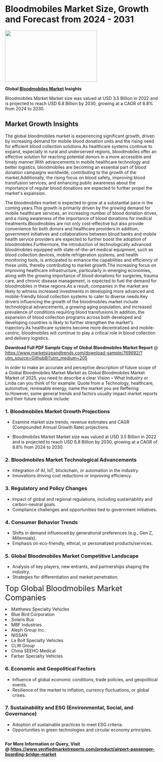 <H1>Bloodmobiles Market Size, Growth and Forecast from 2024 - 2031</H1><img class="aligncenter size-medium wp-image-584254" src="https://thirdeyenews.in/wp-content/uploads/2024/09/Global-Market-Research-300x168.jpeg" alt="" width="300" height="168" /><p><strong>Global&nbsp;<a href="https://www.marketsizeandtrends.com/download-sample/769692/?utm_source=Github8j?utm_medium=205">Bloodmobiles Market</a> Insights</strong></p><p>Bloodmobiles Market Market size was valued at USD 3.5 Billion in 2022 and is projected to reach USD 6.8 Billion by 2030, growing at a CAGR of 8.8% from 2024 to 2030.</p><p><h2>Market Growth Insights</h2> <p>The global bloodmobiles market is experiencing significant growth, driven by increasing demand for mobile blood donation units and the rising need for efficient blood collection solutions.As healthcare systems continue to expand, especially in rural and underserved regions, bloodmobiles offer an effective solution for reaching potential donors in a more accessible and timely manner.With advancements in mobile healthcare technology and better logistics, bloodmobiles are becoming an essential part of blood donation campaigns worldwide, contributing to the growth of the market.Additionally, the rising focus on blood safety, improving blood transfusion services, and enhancing public awareness about the importance of regular blood donations are expected to further propel the market's expansion.</p> <p>The bloodmobiles market is expected to grow at a substantial pace in the coming years.This growth is primarily driven by the growing demand for mobile healthcare services, an increasing number of blood donation drives, and a rising awareness of the importance of blood donations for medical treatments.Bloodmobiles are not only cost-effective but also provide convenience for both donors and healthcare providers.In addition, government initiatives and collaborations between blood banks and mobile health service providers are expected to further boost the adoption of bloodmobiles.Furthermore, the introduction of technologically advanced bloodmobiles equipped with state-of-the-art medical equipment, such as blood collection devices, mobile refrigeration systems, and health monitoring tools, is anticipated to enhance the capabilities and efficiency of these units, thereby contributing to market growth.The increasing focus on improving healthcare infrastructure, particularly in emerging economies, along with the growing importance of blood donations for surgeries, trauma care, and chronic disease management, is expected to fuel the demand for bloodmobiles in these regions.As a result, companies in the market are likely to witness increased investments in developing more advanced and mobile-friendly blood collection systems to cater to diverse needs.Key drivers influencing the growth of the bloodmobiles market include technological advancements, a growing aging population, and increased prevalence of conditions requiring blood transfusions.In addition, the expansion of blood collection programs across both developed and developing countries is likely to further strengthen the market's trajectory.As healthcare systems become more decentralized and mobile-centric, bloodmobiles will continue to play a critical role in blood collection and delivery logistics.<p><span class=""><strong>Download Full PDF Sample Copy of Global Bloodmobiles Market Report</strong> @ <a href="https://www.marketsizeandtrends.com/download-sample/769692/?utm_source=Github8j?utm_medium=205" target="_blank">https://www.marketsizeandtrends.com/download-sample/769692/?utm_source=Github8j?utm_medium=205</a></span></p><p>In order to make an accurate and perceptive description of future scope of a Global&nbsp;Bloodmobiles Market Market as Global&nbsp;Bloodmobiles Market Market of 2025, you need to describe a clear Vision &ndash; What Industry or Linda can you think of for example: Quote from a Technology, healthcare, automotive, renewable energy, name the market you are Reffering to.However, some general trends and factors usually impact market reports and their future outlook include:</p><h3>1.&nbsp;<strong>Bloodmobiles Market Growth Projections</strong></h3><ul><li>Examine market size trends, revenue estimates and CAGR (Compounded Annual Growth Rate) projections.</li><li><p>Bloodmobiles Market Market size was valued at USD 3.5 Billion in 2022 and is projected to reach USD 6.8 Billion by 2030, growing at a CAGR of 8.8% from 2024 to 2030.</p></li></ul><h3>2.&nbsp;<strong>Bloodmobiles Market Technological Advancements</strong></h3><ul><li>Integration of AI, IoT, blockchain, or automation in the industry.</li><li>Innovations driving cost reductions or improving efficiency.</li></ul><h3>3.&nbsp;<strong>Regulatory and Policy Changes</strong></h3><ul><li>Impact of global and regional regulations, including sustainability and carbon-neutral goals.</li><li>Compliance challenges and opportunities tied to government initiatives.</li></ul><h3>4.&nbsp;<strong>Consumer Behavior Trends</strong></h3><ul><li>Shifts in demand influenced by generational preferences (e.g., Gen Z, Millennials).</li><li>Emphasis on eco-friendly, ethical, or personalized products/services.</li></ul><h3>5.&nbsp;<strong>Global Bloodmobiles Market Competitive Landscape</strong></h3><ul><li>Analysis of key players, new entrants, and partnerships shaping the industry.</li><li>Strategies for differentiation and market penetration.</li></ul><p data-pm-slice="1 1 []"><span style="color: inherit; font-family: inherit; font-size: 25px;">Top Global Bloodmobiles Market Companies</span></p><div class="" data-test-id=""><p><li>Matthews Specialty Vehicles</li><li> Blue Bird Corporation</li><li> Solaris Bus</li><li> MBF Industries</li><li> Aleph Group Inc.</li><li> NISSAN</li><li> La Boit Specialty Vehicles</li><li> CLW Group</li><li> China SEEHO Medical</li><li> Farber Specialty Vehicles</li></p></div><h3>6.&nbsp;<strong>Economic and Geopolitical Factors</strong></h3><ul><li>Influence of global economic conditions, trade policies, and geopolitical events.</li><li>Resilience of the market to inflation, currency fluctuations, or global crises.</li></ul><h3>7.&nbsp;<strong>Sustainability and ESG (Environmental, Social, and Governance)</strong></h3><ul><li>Adoption of sustainable practices to meet ESG criteria.</li><li>Opportunities in green technologies and circular economy principles.</li></ul><h2><strong style="font-size: 14px;">For More Information or Query, Visit @&nbsp;</strong><a style="background-color: #ffffff; font-size: 14px;" href="https://www.marketsizeandtrends.com/report/bloodmobiles-market/" target="_blank">https://www.verifiedmarketreports.com/product/airport-passenger-boarding-bridge-market</a></h2>